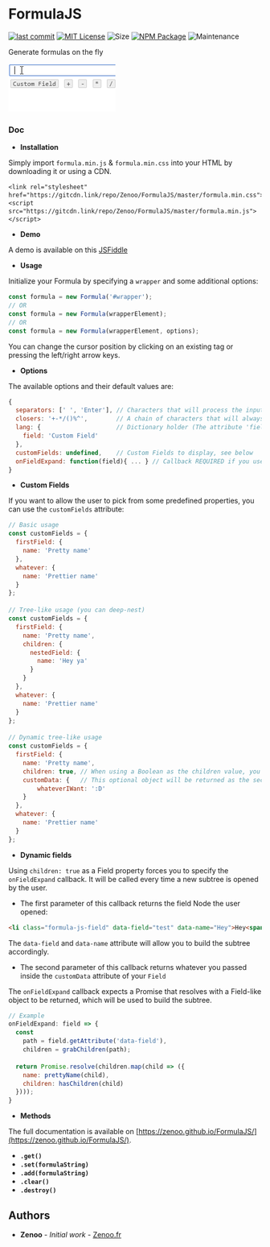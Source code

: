 # FormulaJS

[![last commit](https://img.shields.io/github/last-commit/Zenoo/FormulaJS.svg)](LICENSE)
[![MIT License](https://img.shields.io/github/license/Zenoo/FormulaJS.svg)](https://github.com/Zenoo/FormulaJS/commits/master)
![Size](https://img.shields.io/github/size/Zenoo/FormulaJS/formula.min.js.svg)
[![NPM Package](https://img.shields.io/npm/v/@zenoo/formula-js.svg)](https://www.npmjs.com/package/@zenoo/formula-js)
![Maintenance](https://img.shields.io/maintenance/yes/2019.svg)
 
Generate formulas on the fly

[![Demo](https://github.com/Zenoo/FormulaJS/raw/master/FormulaJS-demo.gif)](https://jsfiddle.net/Zenoo0/msgnwf2a/)

### Doc

* **Installation**

Simply import `formula.min.js` & `formula.min.css` into your HTML by downloading it or using a CDN.
```
<link rel="stylesheet" href="https://gitcdn.link/repo/Zenoo/FormulaJS/master/formula.min.css">
<script src="https://gitcdn.link/repo/Zenoo/FormulaJS/master/formula.min.js"></script>	
```

* **Demo**

A demo is available on this [JSFiddle](https://jsfiddle.net/Zenoo0/msgnwf2a/)

* **Usage**

Initialize your Formula by specifying a `wrapper` and some additional options:

```js
const formula = new Formula('#wrapper');
// OR
const formula = new Formula(wrapperElement);
// OR
const formula = new Formula(wrapperElement, options);
```

You can change the cursor position by clicking on an existing tag or pressing the left/right arrow keys.

* **Options**

The available options and their default values are:

```js
{
  separators: [' ', 'Enter'], // Characters that will process the inputted String into a new tag
  closers: '+-*/()%^',        // A chain of characters that will always trigger a new separate tag
  lang: {                     // Dictionary holder (The attribute 'field' is the only one needed right now)
    field: 'Custom Field'
  },
  customFields: undefined,    // Custom Fields to display, see below
  onFieldExpand: function(field){ ... } // Callback REQUIRED if you use the 'children: true' Field property. Expects a Field-like object to be returned
}
```

* **Custom Fields**

If you want to allow the user to pick from some predefined properties, you can use the `customFields` attribute:

```js
// Basic usage
const customFields = {
  firstField: {
    name: 'Pretty name'
  },
  whatever: {
    name: 'Prettier name'
  }
};

// Tree-like usage (you can deep-nest)
const customFields = {
  firstField: {
    name: 'Pretty name',
    children: {
      nestedField: {
        name: 'Hey ya'
      }
    }
  },
  whatever: {
    name: 'Prettier name'
  }
};

// Dynamic tree-like usage
const customFields = {
  firstField: {
    name: 'Pretty name',
	children: true, // When using a Boolean as the children value, you have to use the 'onFieldExpand' callback, see below
	customData: {   // This optional object will be returned as the second argument of the 'onFieldExpand' callback
		whateverIWant: ':D'
	}
  },
  whatever: {
    name: 'Prettier name'
  }
};
```

* **Dynamic fields**

Using `children: true` as a Field property forces you to specify the  `onFieldExpand` callback. It will be called every time a new subtree is opened by the user.  

  * The first parameter of this callback returns the field Node the user opened:
```HTML
<li class="formula-js-field" data-field="test" data-name="Hey">Hey<span class="children"></span></li>
```
The `data-field` and `data-name` attribute will allow you to build the subtree accordingly.

  * The second parameter of this callback returns whatever you passed inside the `customData` attribute of your `Field`

The `onFieldExpand` callback expects a Promise that resolves with a Field-like object to be returned, which will be used to build the subtree.
```js
// Example
onFieldExpand: field => {
  const
	path = field.getAttribute('data-field'),
	children = grabChildren(path);

  return Promise.resolve(children.map(child => ({
    name: prettyName(child),
    children: hasChildren(child)
  })));
}
```

* **Methods**

The full documentation is available on [https://zenoo.github.io/FormulaJS/](https://zenoo.github.io/FormulaJS/).

  * **`.get()`**
  * **`.set(formulaString)`**
  * **`.add(formulaString)`**
  * **`.clear()`**
  * **`.destroy()`**

## Authors

* **Zenoo** - *Initial work* - [Zenoo.fr](http://zenoo.fr)
